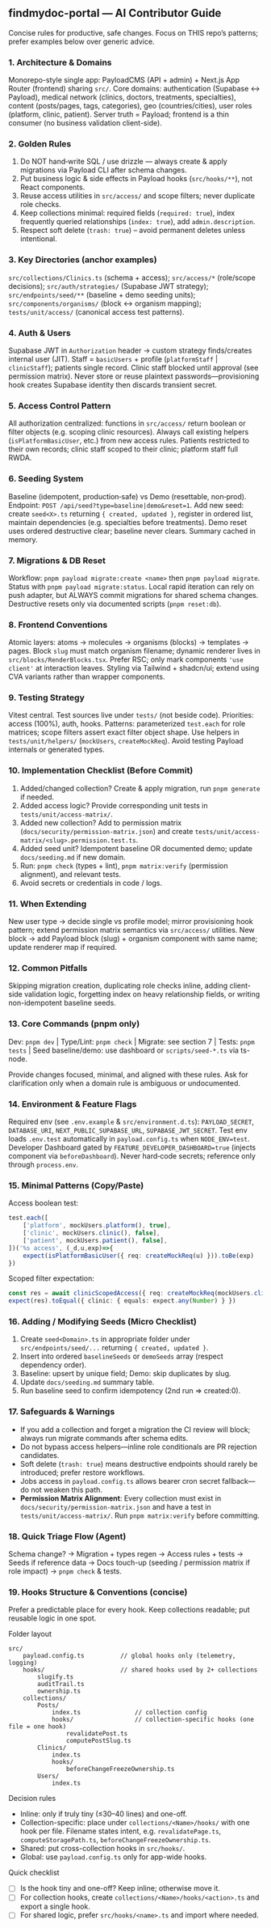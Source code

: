 ## findmydoc-portal — AI Contributor Guide

Concise rules for productive, safe changes. Focus on THIS repo’s patterns; prefer examples below over generic advice.

### 1. Architecture & Domains
Monorepo-style single app: PayloadCMS (API + admin) + Next.js App Router (frontend) sharing `src/`. Core domains: authentication (Supabase ↔ Payload), medical network (clinics, doctors, treatments, specialties), content (posts/pages, tags, categories), geo (countries/cities), user roles (platform, clinic, patient). Server truth = Payload; frontend is a thin consumer (no business validation client-side).

### 2. Golden Rules
1. Do NOT hand‑write SQL / use drizzle — always create & apply migrations via Payload CLI after schema changes.
2. Put business logic & side effects in Payload hooks (`src/hooks/**`), not React components.
3. Reuse access utilities in `src/access/` and scope filters; never duplicate role checks.
4. Keep collections minimal: required fields (`required: true`), index frequently queried relationships (`index: true`), add `admin.description`.
5. Respect soft delete (`trash: true`) – avoid permanent deletes unless intentional.

### 3. Key Directories (anchor examples)
`src/collections/Clinics.ts` (schema + access); `src/access/*` (role/scope decisions); `src/auth/strategies/` (Supabase JWT strategy); `src/endpoints/seed/**` (baseline + demo seeding units); `src/components/organisms/` (block ↔ organism mapping); `tests/unit/access/` (canonical access test patterns).

### 4. Auth & Users
Supabase JWT in `Authorization` header → custom strategy finds/creates internal user (JIT). Staff = `basicUsers` + profile (`platformStaff` | `clinicStaff`); patients single record. Clinic staff blocked until approval (see permission matrix). Never store or reuse plaintext passwords—provisioning hook creates Supabase identity then discards transient secret.

### 5. Access Control Pattern
All authorization centralized: functions in `src/access/` return boolean or filter objects (e.g. scoping clinic resources). Always call existing helpers (`isPlatformBasicUser`, etc.) from new access rules. Patients restricted to their own records; clinic staff scoped to their clinic; platform staff full RWDA.

### 6. Seeding System
Baseline (idempotent, production‑safe) vs Demo (resettable, non‑prod). Endpoint: `POST /api/seed?type=baseline|demo&reset=1`. Add new seed: create `seed<X>.ts` returning `{ created, updated }`, register in ordered list, maintain dependencies (e.g. specialties before treatments). Demo reset uses ordered destructive clear; baseline never clears. Summary cached in memory.

### 7. Migrations & DB Reset
Workflow: `pnpm payload migrate:create <name>` then `pnpm payload migrate`. Status with `pnpm payload migrate:status`. Local rapid iteration can rely on push adapter, but ALWAYS commit migrations for shared schema changes. Destructive resets only via documented scripts (`pnpm reset:db`).

### 8. Frontend Conventions
Atomic layers: atoms → molecules → organisms (blocks) → templates → pages. Block `slug` must match organism filename; dynamic renderer lives in `src/blocks/RenderBlocks.tsx`. Prefer RSC; only mark components `'use client'` at interaction leaves. Styling via Tailwind + shadcn/ui; extend using CVA variants rather than wrapper components.

### 9. Testing Strategy
Vitest central. Test sources live under `tests/` (not beside code). Priorities: access (100%), auth, hooks. Patterns: parameterized `test.each` for role matrices; scope filters assert exact filter object shape. Use helpers in `tests/unit/helpers/` (`mockUsers`, `createMockReq`). Avoid testing Payload internals or generated types.

### 10. Implementation Checklist (Before Commit)
1. Added/changed collection? Create & apply migration, run `pnpm generate` if needed.
2. Added access logic? Provide corresponding unit tests in `tests/unit/access-matrix/`.
3. Added new collection? Add to permission matrix (`docs/security/permission-matrix.json`) and create `tests/unit/access-matrix/<slug>.permission.test.ts`.
4. Added seed unit? Idempotent baseline OR documented demo; update `docs/seeding.md` if new domain.
5. Run: `pnpm check` (types + lint), `pnpm matrix:verify` (permission alignment), and relevant tests.
6. Avoid secrets or credentials in code / logs.

### 11. When Extending
New user type → decide single vs profile model; mirror provisioning hook pattern; extend permission matrix semantics via `src/access/` utilities. New block → add Payload block (slug) + organism component with same name; update renderer map if required.

### 12. Common Pitfalls
Skipping migration creation, duplicating role checks inline, adding client-side validation logic, forgetting index on heavy relationship fields, or writing non-idempotent baseline seeds.

### 13. Core Commands (pnpm only)
Dev: `pnpm dev`  |  Type/Lint: `pnpm check`  |  Migrate: see section 7  |  Tests: `pnpm tests`  |  Seed baseline/demo: use dashboard or `scripts/seed-*.ts` via ts-node.

Provide changes focused, minimal, and aligned with these rules. Ask for clarification only when a domain rule is ambiguous or undocumented.

### 14. Environment & Feature Flags
Required env (see `.env.example` & `src/environment.d.ts`): `PAYLOAD_SECRET`, `DATABASE_URI`, `NEXT_PUBLIC_SUPABASE_URL`, `SUPABASE_JWT_SECRET`. Test env loads `.env.test` automatically in `payload.config.ts` when `NODE_ENV=test`. Developer Dashboard gated by `FEATURE_DEVELOPER_DASHBOARD=true` (injects component via `beforeDashboard`). Never hard‑code secrets; reference only through `process.env`.

### 15. Minimal Patterns (Copy/Paste)
Access boolean test:
```ts
test.each([
	['platform', mockUsers.platform(), true],
	['clinic', mockUsers.clinic(), false],
	['patient', mockUsers.patient(), false],
])('%s access', (_d,u,exp)=>{
	expect(isPlatformBasicUser({ req: createMockReq(u) })).toBe(exp)
})
```
Scoped filter expectation:
```ts
const res = await clinicScopedAccess({ req: createMockReq(mockUsers.clinic()) })
expect(res).toEqual({ clinic: { equals: expect.any(Number) } })
```

### 16. Adding / Modifying Seeds (Micro Checklist)
1. Create `seed<Domain>.ts` in appropriate folder under `src/endpoints/seed/...` returning `{ created, updated }`.
2. Insert into ordered `baselineSeeds` or `demoSeeds` array (respect dependency order).
3. Baseline: upsert by unique field; Demo: skip duplicates by slug.
4. Update `docs/seeding.md` summary table.
5. Run baseline seed to confirm idempotency (2nd run => created:0).

### 17. Safeguards & Warnings
- If you add a collection and forget a migration the CI review will block; always run migrate commands after schema edits.
- Do not bypass access helpers—inline role conditionals are PR rejection candidates.
- Soft delete (`trash: true`) means destructive endpoints should rarely be introduced; prefer restore workflows.
- Jobs access in `payload.config.ts` allows bearer cron secret fallback—do not weaken this path.
- **Permission Matrix Alignment**: Every collection must exist in `docs/security/permission-matrix.json` and have a test in `tests/unit/access-matrix/`. Run `pnpm matrix:verify` before committing.

### 18. Quick Triage Flow (Agent)
Schema change? → Migration + types regen → Access rules + tests → Seeds if reference data → Docs touch-up (seeding / permission matrix if role impact) → `pnpm check` & tests.

### 19. Hooks Structure & Conventions (concise)

Prefer a predictable place for every hook. Keep collections readable; put reusable logic in one spot.

Folder layout
```
src/
	payload.config.ts          // global hooks only (telemetry, logging)
	hooks/                     // shared hooks used by 2+ collections
		slugify.ts
		auditTrail.ts
		ownership.ts
	collections/
		Posts/
			index.ts               // collection config
			hooks/                 // collection-specific hooks (one file = one hook)
				revalidatePost.ts
				computePostSlug.ts
		Clinics/
			index.ts
			hooks/
				beforeChangeFreezeOwnership.ts
		Users/
			index.ts
```

Decision rules
- Inline: only if truly tiny (≤30–40 lines) and one-off.
- Collection-specific: place under `collections/<Name>/hooks/` with one hook per file. Filename states intent, e.g. `revalidatePage.ts`, `computeStoragePath.ts`, `beforeChangeFreezeOwnership.ts`.
- Shared: put cross-collection hooks in `src/hooks/`.
- Global: use `payload.config.ts` only for app-wide hooks.

Quick checklist
- [ ] Is the hook tiny and one-off? Keep inline; otherwise move it.
- [ ] For collection hooks, create `collections/<Name>/hooks/<action>.ts` and export a single hook.
- [ ] For shared logic, prefer `src/hooks/<name>.ts` and import where needed.
